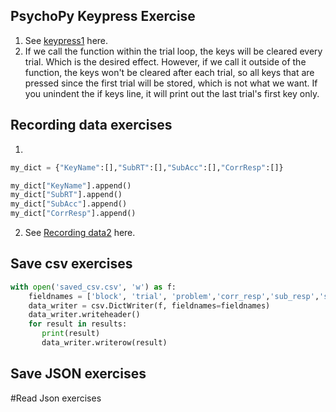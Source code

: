 
## PsychoPy Keypress Exercise

1. See [keypress1](https://github.com/LaKarl/Psych403/blob/main/Assignment8/keypress1.py) here.
2. If we call the function within the trial loop, the keys will be cleared every trial. Which is the desired effect. However, if we call it outside of the function, the keys won't be cleared after each trial, so all keys that are pressed since the first trial will be stored, which is not what we want. If you unindent the if keys line, it will print out the last trial's first key only.

## Recording data exercises
1. 
```python
my_dict = {"KeyName":[],"SubRT":[],"SubAcc":[],"CorrResp":[]}

my_dict["KeyName"].append()
my_dict["SubRT"].append()
my_dict["SubAcc"].append()
my_dict["CorrResp"].append()
```

2. See [Recording data2](https://github.com/LaKarl/Psych403/blob/main/Assignment8/RecordingData.py) here. 
## Save csv exercises
```python
with open('saved_csv.csv', 'w') as f:
    fieldnames = ['block', 'trial', 'problem','corr_resp','sub_resp','sub_acc', 'resp_time']
    data_writer = csv.DictWriter(f, fieldnames=fieldnames)
    data_writer.writeheader()
    for result in results:
       print(result)
       data_writer.writerow(result)
```
## Save JSON exercises

#Read Json exercises

